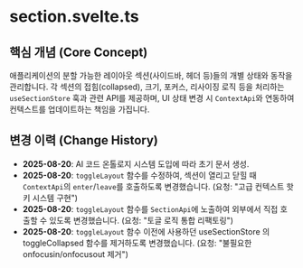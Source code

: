 # section.svelte.ts

## 핵심 개념 (Core Concept)
애플리케이션의 분할 가능한 레이아웃 섹션(사이드바, 헤더 등)들의 개별 상태와 동작을 관리합니다. 각 섹션의 접힘(collapsed), 크기, 포커스, 리사이징 로직 등을 처리하는 `useSectionStore` 훅과 관련 API를 제공하며, UI 상태 변경 시 `ContextApi`와 연동하여 컨텍스트를 업데이트하는 책임을 가집니다.

## 변경 이력 (Change History)
- **2025-08-20**: AI 코드 온톨로지 시스템 도입에 따라 초기 문서 생성.
- **2025-08-20**: `toggleLayout` 함수를 수정하여, 섹션이 열리고 닫힐 때 `ContextApi`의 `enter`/`leave`를 호출하도록 변경했습니다. (요청: "고급 컨텍스트 핫키 시스템 구현")
- **2025-08-20**: `toggleLayout` 함수를 `SectionApi`에 노출하여 외부에서 직접 호출할 수 있도록 변경했습니다. (요청: "토글 로직 통합 리팩토링")
- **2025-08-20**: `toggleLayout` 함수 이전에 사용하던 useSectionStore 의 toggleCollapsed 함수를 제거하도록 변경했습니다. (요청: "불필요한 onfocusin/onfocusout 제거")
